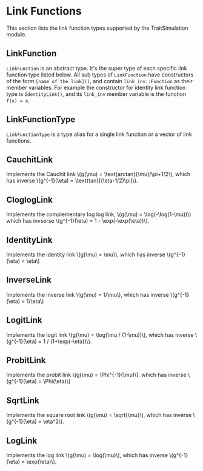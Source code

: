 # Link Functions

This section lists the link function types supported by the TraitSimulation
module.

## LinkFunction

```LinkFunction``` is an abstract type. It's the super type of each
specific link function type listed below. All sub types of ```LinkFunction```
have constructors of the form ```[name of the link]()```, and
contain ```link_inv::Function``` as their member variables. For example
the constructor for identity link function type is ```IdentityLink()```,
and its ```link_inv``` member variable is the function ```f(x) = x```.

## LinkFunctionType

```LinkFunctionType``` is a type alias for a single link function or a
vector of link functions.

## CauchitLink

Implements the Cauchit link \\(g(\mu) = \text{arctan}(\mu)/\pi+1/2\\),
which has inverse \\(g^{-1}(\eta) = \text{tan}[(\eta-1/2)\pi]\\).

## CloglogLink

Implements the complementary log log link, \\(g(\mu) = \log(-\log(1-\mu))\\)
which has invserse \\(g^{-1}(\eta) = 1 - \exp(-\exp(\eta))\\).

## IdentityLink

Implements the identity link \\(g(\mu) = \mu\\), which has inverse
\\(g^{-1}(\eta) = \eta\\)

## InverseLink

Implements the inverse link \\(g(\mu) = 1/\mu\\), which has inverse
\\(g^{-1}(\eta) = 1/\eta\\)

## LogitLink

Implements the logit link \\(g(\mu) = \log(\mu / (1-\mu))\\), which has inverse
\\(g^{-1}(\eta) = 1 / (1+\exp(-\eta))\\).

## ProbitLink

Implements the probit link \\(g(\mu) = \Phi^{-1}(\mu)\\),
which has inverse \\(g^{-1}(\eta) = \Phi(\eta)\\)

## SqrtLink

Implements the square root link \\(g(\mu) = \sqrt{\mu}\\), which has inverse
\\(g^{-1}(\eta) = \eta^2\\).

## LogLink

Implements the log link \\(g(\mu) = \log(\mu)\\), which has inverse
\\(g^{-1}(\eta) = \exp(\eta)\\).


